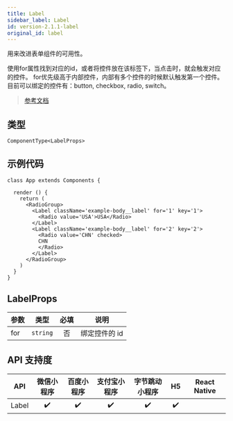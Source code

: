 ```yaml
---
title: Label
sidebar_label: Label
id: version-2.1.1-label
original_id: label
---
```


用来改进表单组件的可用性。

使用for属性找到对应的id，或者将控件放在该标签下，当点击时，就会触发对应的控件。 for优先级高于内部控件，内部有多个控件的时候默认触发第一个控件。 目前可以绑定的控件有：button, checkbox, radio, switch。

> [参考文档](https://developers.weixin.qq.com/miniprogram/dev/component/label.html)

## 类型

```tsx
ComponentType<LabelProps>
```

## 示例代码

```tsx
class App extends Components {

  render () {
    return (
      <RadioGroup>
        <Label className='example-body__label' for='1' key='1'>
          <Radio value='USA'>USA</Radio>
        </Label>
        <Label className='example-body__label' for='2' key='2'>
          <Radio value='CHN' checked>
          CHN
          </Radio>
        </Label>
      </RadioGroup>
    )
  }
}
```

## LabelProps

<table>
  <thead>
    <tr>
      <th>参数</th>
      <th>类型</th>
      <th style="text-align:center">必填</th>
      <th>说明</th>
    </tr>
  </thead>
  <tbody>
    <tr>
      <td>for</td>
      <td><code>string</code></td>
      <td style="text-align:center">否</td>
      <td>绑定控件的 id</td>
    </tr>
  </tbody>
</table>

## API 支持度

| API | 微信小程序 | 百度小程序 | 支付宝小程序 | 字节跳动小程序 | H5 | React Native |
| :---: | :---: | :---: | :---: | :---: | :---: | :---: |
| Label | ✔️ | ✔️ | ✔️ | ✔️ | ✔️ |  |
